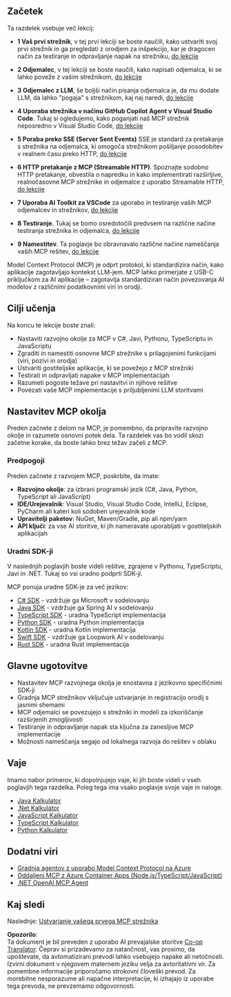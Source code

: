<!--
CO_OP_TRANSLATOR_METADATA:
{
  "original_hash": "9191921de355cd9c8f46ebe21bdd52fd",
  "translation_date": "2025-06-13T01:23:51+00:00",
  "source_file": "03-GettingStarted/README.md",
  "language_code": "sl"
}
-->
## Začetek

Ta razdelek vsebuje več lekcij:

- **1 Vaš prvi strežnik**, v tej prvi lekciji se boste naučili, kako ustvariti svoj prvi strežnik in ga pregledati z orodjem za inšpekcijo, kar je dragocen način za testiranje in odpravljanje napak na strežniku, [do lekcije](/03-GettingStarted/01-first-server/README.md)

- **2 Odjemalec**, v tej lekciji se boste naučili, kako napisati odjemalca, ki se lahko poveže z vašim strežnikom, [do lekcije](/03-GettingStarted/02-client/README.md)

- **3 Odjemalec z LLM**, še boljši način pisanja odjemalca je, da mu dodate LLM, da lahko "pogaja" s strežnikom, kaj naj naredi, [do lekcije](/03-GettingStarted/03-llm-client/README.md)

- **4 Uporaba strežnika v načinu GitHub Copilot Agent v Visual Studio Code**. Tukaj si ogledujemo, kako poganjati naš MCP strežnik neposredno v Visual Studio Code, [do lekcije](/03-GettingStarted/04-vscode/README.md)

- **5 Poraba preko SSE (Server Sent Events)** SSE je standard za pretakanje s strežnika na odjemalca, ki omogoča strežnikom pošiljanje posodobitev v realnem času preko HTTP, [do lekcije](/03-GettingStarted/05-sse-server/README.md)

- **6 HTTP pretakanje z MCP (Streamable HTTP)**. Spoznajte sodobno HTTP pretakanje, obvestila o napredku in kako implementirati razširljive, realnočasovne MCP strežnike in odjemalce z uporabo Streamable HTTP, [do lekcije](/03-GettingStarted/06-http-streaming/README.md)

- **7 Uporaba AI Toolkit za VSCode** za uporabo in testiranje vaših MCP odjemalcev in strežnikov, [do lekcije](/03-GettingStarted/07-aitk/README.md)

- **8 Testiranje**. Tukaj se bomo osredotočili predvsem na različne načine testiranja strežnika in odjemalca, [do lekcije](/03-GettingStarted/08-testing/README.md)

- **9 Namestitev**. Ta poglavje bo obravnavalo različne načine nameščanja vaših MCP rešitev, [do lekcije](/03-GettingStarted/09-deployment/README.md)


Model Context Protocol (MCP) je odprt protokol, ki standardizira način, kako aplikacije zagotavljajo kontekst LLM-jem. MCP lahko primerjate z USB-C priključkom za AI aplikacije – zagotavlja standardiziran način povezovanja AI modelov z različnimi podatkovnimi viri in orodji.

## Cilji učenja

Na koncu te lekcije boste znali:

- Nastaviti razvojno okolje za MCP v C#, Javi, Pythonu, TypeScriptu in JavaScriptu
- Zgraditi in namestiti osnovne MCP strežnike s prilagojenimi funkcijami (viri, pozivi in orodja)
- Ustvariti gostiteljske aplikacije, ki se povežejo z MCP strežniki
- Testirati in odpravljati napake v MCP implementacijah
- Razumeti pogoste težave pri nastavitvi in njihove rešitve
- Povezati vaše MCP implementacije s priljubljenimi LLM storitvami

## Nastavitev MCP okolja

Preden začnete z delom na MCP, je pomembno, da pripravite razvojno okolje in razumete osnovni potek dela. Ta razdelek vas bo vodil skozi začetne korake, da boste lahko brez težav začeli z MCP.

### Predpogoji

Preden začnete z razvojem MCP, poskrbite, da imate:

- **Razvojno okolje**: za izbrani programski jezik (C#, Java, Python, TypeScript ali JavaScript)
- **IDE/Urejevalnik**: Visual Studio, Visual Studio Code, IntelliJ, Eclipse, PyCharm ali kateri koli sodoben urejevalnik kode
- **Upravitelji paketov**: NuGet, Maven/Gradle, pip ali npm/yarn
- **API ključi**: za vse AI storitve, ki jih nameravate uporabljati v gostiteljskih aplikacijah

### Uradni SDK-ji

V naslednjih poglavjih boste videli rešitve, zgrajene v Pythonu, TypeScriptu, Javi in .NET. Tukaj so vsi uradno podprti SDK-ji.

MCP ponuja uradne SDK-je za več jezikov:
- [C# SDK](https://github.com/modelcontextprotocol/csharp-sdk) - vzdržuje ga Microsoft v sodelovanju
- [Java SDK](https://github.com/modelcontextprotocol/java-sdk) - vzdržuje ga Spring AI v sodelovanju
- [TypeScript SDK](https://github.com/modelcontextprotocol/typescript-sdk) - uradna TypeScript implementacija
- [Python SDK](https://github.com/modelcontextprotocol/python-sdk) - uradna Python implementacija
- [Kotlin SDK](https://github.com/modelcontextprotocol/kotlin-sdk) - uradna Kotlin implementacija
- [Swift SDK](https://github.com/modelcontextprotocol/swift-sdk) - vzdržuje ga Loopwork AI v sodelovanju
- [Rust SDK](https://github.com/modelcontextprotocol/rust-sdk) - uradna Rust implementacija

## Glavne ugotovitve

- Nastavitev MCP razvojnega okolja je enostavna z jezikovno specifičnimi SDK-ji
- Gradnja MCP strežnikov vključuje ustvarjanje in registracijo orodij s jasnimi shemami
- MCP odjemalci se povezujejo s strežniki in modeli za izkoriščanje razširjenih zmogljivosti
- Testiranje in odpravljanje napak sta ključna za zanesljive MCP implementacije
- Možnosti nameščanja segajo od lokalnega razvoja do rešitev v oblaku

## Vaje

Imamo nabor primerov, ki dopolnjujejo vaje, ki jih boste videli v vseh poglavjih tega razdelka. Poleg tega ima vsako poglavje svoje vaje in naloge.

- [Java Kalkulator](./samples/java/calculator/README.md)
- [.Net Kalkulator](../../../03-GettingStarted/samples/csharp)
- [JavaScript Kalkulator](./samples/javascript/README.md)
- [TypeScript Kalkulator](./samples/typescript/README.md)
- [Python Kalkulator](../../../03-GettingStarted/samples/python)

## Dodatni viri

- [Gradnja agentov z uporabo Model Context Protocol na Azure](https://learn.microsoft.com/azure/developer/ai/intro-agents-mcp)
- [Oddaljeni MCP z Azure Container Apps (Node.js/TypeScript/JavaScript)](https://learn.microsoft.com/samples/azure-samples/mcp-container-ts/mcp-container-ts/)
- [.NET OpenAI MCP Agent](https://learn.microsoft.com/samples/azure-samples/openai-mcp-agent-dotnet/openai-mcp-agent-dotnet/)

## Kaj sledi

Naslednje: [Ustvarjanje vašega prvega MCP strežnika](/03-GettingStarted/01-first-server/README.md)

**Opozorilo**:  
Ta dokument je bil preveden z uporabo AI prevajalske storitve [Co-op Translator](https://github.com/Azure/co-op-translator). Čeprav si prizadevamo za natančnost, vas prosimo, da upoštevate, da avtomatizirani prevodi lahko vsebujejo napake ali netočnosti. Izvirni dokument v njegovem maternem jeziku velja za avtoritativni vir. Za pomembne informacije priporočamo strokovni človeški prevod. Za morebitne nesporazume ali napačne interpretacije, ki izhajajo iz uporabe tega prevoda, ne prevzemamo odgovornosti.